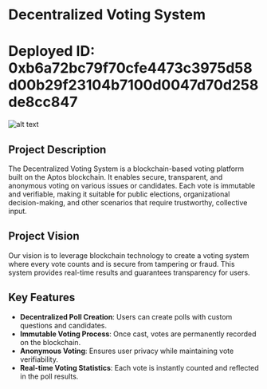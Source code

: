 # Decentralized Voting System

# Deployed ID: 0xb6a72bc79f70cfe4473c3975d58d00b29f23104b7100d0047d70d258de8cc847
![alt text](image.png)

## Project Description
The Decentralized Voting System is a blockchain-based voting platform built on the Aptos blockchain. It enables secure, transparent, and anonymous voting on various issues or candidates. Each vote is immutable and verifiable, making it suitable for public elections, organizational decision-making, and other scenarios that require trustworthy, collective input.

## Project Vision
Our vision is to leverage blockchain technology to create a voting system where every vote counts and is secure from tampering or fraud. This system provides real-time results and guarantees transparency for users.

## Key Features
- **Decentralized Poll Creation**: Users can create polls with custom questions and candidates.
- **Immutable Voting Process**: Once cast, votes are permanently recorded on the blockchain.
- **Anonymous Voting**: Ensures user privacy while maintaining vote verifiability.
- **Real-time Voting Statistics**: Each vote is instantly counted and reflected in the poll results.
